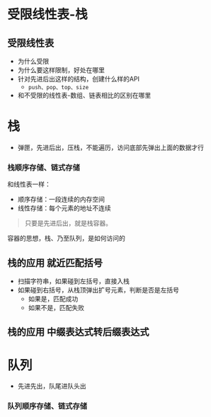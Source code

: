 # 受限线性表-栈

## 受限线性表

- 为什么受限
- 为什么要这样限制，好处在哪里
- 针对先进后出这样的结构，创建什么样的API
  - `push、pop、top、size`
- 和不受限的线性表-数组、链表相比的区别在哪里

# 栈

- 弹匣，先进后出，压栈，不能遍历，访问底部先弹出上面的数据才行

### 栈顺序存储、链式存储

和线性表一样：
- 顺序存储：一段连续的内存空间
- 线性存储：每个元素的地址不连续

> 只要是先进后出，就是栈容器。

容器的思想，栈、乃至队列，是如何访问的









## 栈的应用 就近匹配括号

- 扫描字符串，如果碰到左括号，直接入栈
- 如果碰到右括号，从栈顶弹出扩号元素，判断是否是左括号
  - 如果是，匹配成功
  - 如果不是，匹配失败









## 栈的应用 中缀表达式转后缀表达式











# 队列

- 先进先出，队尾进队头出

### 队列顺序存储、链式存储


















